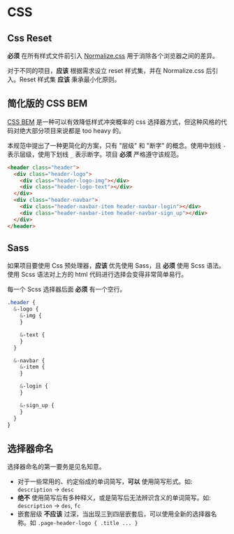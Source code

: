 # CSS

## Css Reset

**必须** 在所有样式文件前引入 [Normalize.css](https://necolas.github.io/normalize.css/) 用于消除各个浏览器之间的差异。

对于不同的项目，**应该** 根据需求设立 reset 样式集，并在 Normalize.css 后引入。Reset 样式集 **应该** 秉承最小化原则。

## 简化版的 CSS BEM

[CSS BEM](http://getbem.com/introduction/) 是一种可以有效降低样式冲突概率的 css 选择器方式，但这种风格的代码对绝大部分项目来说都是 too heavy 的。

本规范中提出了一种更简化的方案，只有 "层级" 和 "断字" 的概念。使用中划线 `-` 表示层级，使用下划线 `_` 表示断字。项目 **必须** 严格遵守该规范。

```html
<header class="header">
  <div class="header-logo">
    <div class="header-logo-img"></div>
    <div class="header-logo-text"></div>
  </div>
  <div class="header-navbar">
    <div class="header-navbar-item header-navbar-login"></div>
    <div class="header-navbar-item header-navbar-sign_up"></div>
  </div>
</header>
```

## Sass

如果项目要使用 Css 预处理器，**应该** 优先使用 Sass，且 **必须** 使用 Scss 语法。使用 Scss 语法对上方的 html 代码进行选择会变得非常简单易行。

每一个 Scss 选择器后面 **必须** 有一个空行。

```scss
.header {
  &-logo {
    &-img {
    }

    &-text {
    }
  }

  &-navbar {
    &-item {
    }

    &-login {
    }

    &-sign_up {
    }
  }
}
```

## 选择器命名

选择器命名的第一要务是见名知意。

- 对于一些常用的、约定俗成的单词简写，**可以** 使用简写形式。如: `description` -> `desc`
- **绝不** 使用简写后有多种释义，或是简写后无法辨识含义的单词简写。如: `description` -> `des`, `fc`
- 嵌套层级 **不应该** 过深，当出现三到四层嵌套后，可以使用全新的选择器名称。如 `.page-header-logo { .title ... }`
